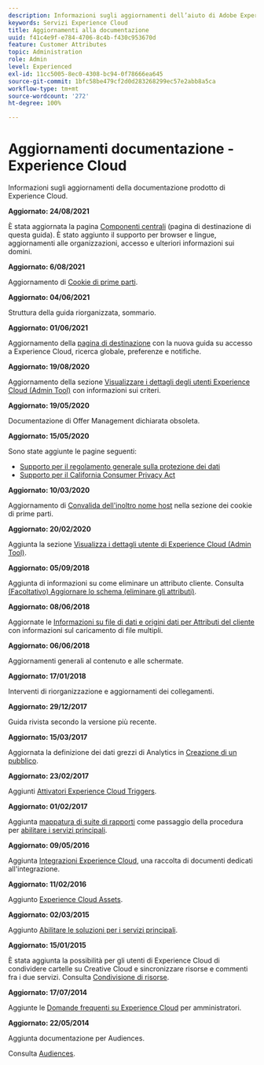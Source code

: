 ```yaml
---
description: Informazioni sugli aggiornamenti dell’aiuto di Adobe Experience Cloud.
keywords: Servizi Experience Cloud
title: Aggiornamenti alla documentazione
uuid: f41c4e9f-e784-4706-8c4b-f430c953670d
feature: Customer Attributes
topic: Administration
role: Admin
level: Experienced
exl-id: 11cc5005-8ec0-4308-bc94-0f78666ea645
source-git-commit: 1bfc58be479cf2d0d283268299ec57e2abb8a5ca
workflow-type: tm+mt
source-wordcount: '272'
ht-degree: 100%

---
```


# Aggiornamenti documentazione - Experience Cloud

Informazioni sugli aggiornamenti della documentazione prodotto di Experience Cloud.

**Aggiornato: 24/08/2021**

È stata aggiornata la pagina [Componenti centrali](experience-cloud.md) (pagina di destinazione di questa guida). È stato aggiunto il supporto per browser e lingue, aggiornamenti alle organizzazioni, accesso e ulteriori informazioni sui domini.

**Aggiornato: 6/08/2021**

Aggiornamento di [Cookie di prime parti](cookies-first-party.md).

**Aggiornato: 04/06/2021**

Struttura della guida riorganizzata, sommario.

**Aggiornato: 01/06/2021**

Aggiornamento della [pagina di destinazione](experience-cloud.md) con la nuova guida su accesso a Experience Cloud, ricerca globale, preferenze e notifiche.

**Aggiornato: 19/08/2020**

Aggiornamento della sezione [Visualizzare i dettagli degli utenti Experience Cloud (Admin Tool)](admin-tool-experience-cloud.md) con informazioni sui criteri.

**Aggiornato: 19/05/2020**

Documentazione di Offer Management dichiarata obsoleta.

**Aggiornato: 15/05/2020**

Sono state aggiunte le pagine seguenti:

* [Supporto per il regolamento generale sulla protezione dei dati](gdpr.md)
* [Supporto per il California Consumer Privacy Act](ccpa.md)

**Aggiornato: 10/03/2020**

Aggiornamento di [Convalida dell&#39;inoltro nome host](cookies-first-party.md#validate) nella sezione dei cookie di prime parti.

**Aggiornato: 20/02/2020**

Aggiunta la sezione [Visualizza i dettagli utente di Experience Cloud (Admin Tool)](admin-tool-experience-cloud.md).

**Aggiornato: 05/09/2018**

Aggiunta di informazioni su come eliminare un attributo cliente. Consulta [(Facoltativo) Aggiornare lo schema (eliminare gli attributi)](t-crs-usecase.md#task_6568898BB7C44A42ABFB86532B89063C).

**Aggiornato: 08/06/2018**

Aggiornate le [Informazioni su file di dati e origini dati per Attributi del cliente](crs-data-file.md#concept_DE908F362DF24172BFEF48E1797DAF19) con informazioni sul caricamento di file multipli.

**Aggiornato: 06/06/2018**

Aggiornamenti generali al contenuto e alle schermate.

**Aggiornato: 17/01/2018**

Interventi di riorganizzazione e aggiornamenti dei collegamenti.

**Aggiornato: 29/12/2017**

Guida rivista secondo la versione più recente.

**Aggiornato: 15/03/2017**

Aggiornata la definizione dei dati grezzi di Analytics in [Creazione di un pubblico](t-audience-create.md#task_37F407F58BF9459493BB8E968CDFE737).

**Aggiornato: 23/02/2017**

Aggiunti [Attivatori Experience Cloud Triggers](triggers.md#concept_887B30241B3E4DB0A2553B2996E2D4FB).

**Aggiornato: 01/02/2017**

Aggiunta [mappatura di suite di rapporti](core-services.md#concept_apg_zq2_rw) come passaggio della procedura per [abilitare i servizi principali](core-services.md#concept_07ED1D5C64234E77976E6D572E78FB9C).

**Aggiornato: 09/05/2016**

Aggiunta [Integrazioni Experience Cloud](marketing-cloud-integrations.md#concept_9E6D3E37D1E3452E8CCCFA92AF034F90), una raccolta di documenti dedicati all&#39;integrazione.

**Aggiornato: 11/02/2016**

Aggiunto [Experience Cloud Assets](experience-cloud-assets.md#concept_DDA5224C907D4A4F817D795DA0ED64D0).

**Aggiornato: 02/03/2015**

Aggiunto [Abilitare le soluzioni per i servizi principali](core-services.md#concept_07ED1D5C64234E77976E6D572E78FB9C).

**Aggiornato: 15/01/2015**

È stata aggiunta la possibilità per gli utenti di Experience Cloud di condividere cartelle su Creative Cloud e sincronizzare risorse e commenti fra i due servizi. Consulta [Condivisione di risorse](creative-cloud.md#concept_3E5A34C3459047D5965F900788A9BA68).

**Aggiornato: 17/07/2014**

Aggiunte le [Domande frequenti su Experience Cloud](faq.md#concept_13219B4E51784577B6FF78AAA203DE91) per amministratori.

**Aggiornato: 22/05/2014**

Aggiunta documentazione per Audiences.

Consulta [Audiences](audience-library.md#topic_679810123CAA4E0CA4FA3417FB0100C7).
